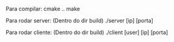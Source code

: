 Para compilar:
  cmake ..
  make

Para rodar server:
  (Dentro do dir build)
  ./server [ip] [porta]

Para rodar cliente:
  (Dentro do dir build)
  ./client [user] [ip] [porta]

